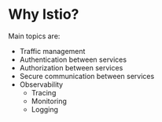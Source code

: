 # Why Istio?

Main topics are:
* Traffic management
* Authentication between services
* Authorization between services
* Secure communication between services
* Observability
    * Tracing
    * Monitoring
    * Logging

